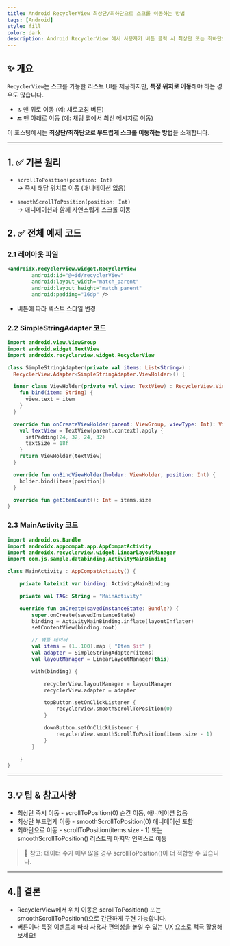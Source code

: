 ```yaml
---
title: Android RecyclerView 최상단/최하단으로 스크롤 이동하는 방법
tags: [Android]
style: fill
color: dark
description: Android RecyclerView 에서 사용자가 버튼 클릭 시 최상단 또는 최하단으로 스크롤 이동하는 방법을 실습 코드와 함께 설명합니다.
---
```


## ✨ 개요

`RecyclerView`는 스크롤 가능한 리스트 UI를 제공하지만, **특정 위치로 이동**해야 하는 경우도 많습니다.

- 🔝 맨 위로 이동 (예: 새로고침 버튼)
- 🔚 맨 아래로 이동 (예: 채팅 앱에서 최신 메시지로 이동)

이 포스팅에서는 **최상단/최하단으로 부드럽게 스크롤 이동하는 방법**을 소개합니다.

---

## 1. ✅ 기본 원리

- `scrollToPosition(position: Int)`  
  → 즉시 해당 위치로 이동 (애니메이션 없음)

- `smoothScrollToPosition(position: Int)`  
  → 애니메이션과 함께 자연스럽게 스크롤 이동

## 2. ✅ 전체 예제 코드

### 2.1 레이아웃 파일

```xml
<androidx.recyclerview.widget.RecyclerView
        android:id="@+id/recyclerView"
        android:layout_width="match_parent"
        android:layout_height="match_parent"
        android:padding="16dp" />
```
- 버튼에 따라 텍스트 스타일 변경

### 2.2  SimpleStringAdapter 코드

```kotlin
import android.view.ViewGroup
import android.widget.TextView
import androidx.recyclerview.widget.RecyclerView

class SimpleStringAdapter(private val items: List<String>) :
  RecyclerView.Adapter<SimpleStringAdapter.ViewHolder>() {

  inner class ViewHolder(private val view: TextView) : RecyclerView.ViewHolder(view) {
    fun bind(item: String) {
      view.text = item
    }
  }

  override fun onCreateViewHolder(parent: ViewGroup, viewType: Int): ViewHolder {
    val textView = TextView(parent.context).apply {
      setPadding(24, 32, 24, 32)
      textSize = 18f
    }
    return ViewHolder(textView)
  }

  override fun onBindViewHolder(holder: ViewHolder, position: Int) {
    holder.bind(items[position])
  }

  override fun getItemCount(): Int = items.size
}

```

### 2.3 MainActivity 코드

```kotlin
import android.os.Bundle
import androidx.appcompat.app.AppCompatActivity
import androidx.recyclerview.widget.LinearLayoutManager
import com.js.sample.databinding.ActivityMainBinding

class MainActivity : AppCompatActivity() {

    private lateinit var binding: ActivityMainBinding

    private val TAG: String = "MainActivity"

    override fun onCreate(savedInstanceState: Bundle?) {
        super.onCreate(savedInstanceState)
        binding = ActivityMainBinding.inflate(layoutInflater)
        setContentView(binding.root)

        // 샘플 데이터
        val items = (1..100).map { "Item $it" }
        val adapter = SimpleStringAdapter(items)
        val layoutManager = LinearLayoutManager(this)

        with(binding) {

            recyclerView.layoutManager = layoutManager
            recyclerView.adapter = adapter

            topButton.setOnClickListener {
                recyclerView.smoothScrollToPosition(0)
            }

            downButton.setOnClickListener {
                recyclerView.smoothScrollToPosition(items.size - 1)
            }
        }

    }
}
```

---

## 3.💡 **팁 & 참고사항**

- 최상단 즉시 이동 - scrollToPosition(0) 순간 이동, 애니메이션 없음
- 최상단 부드럽게 이동 - smoothScrollToPosition(0) 애니메이션 포함
- 최하단으로 이동 - scrollToPosition(items.size - 1) 또는 smoothScrollToPosition() 리스트의 마지막 인덱스로 이동

> 📌 참고: 데이터 수가 매우 많을 경우 scrollToPosition()이 더 적합할 수 있습니다.

---

## 4.🧠 **결론**

- RecyclerView에서 위치 이동은 scrollToPosition() 또는 smoothScrollToPosition()으로 간단하게 구현 가능합니다. 
- 버튼이나 특정 이벤트에 따라 사용자 편의성을 높일 수 있는 UX 요소로 적극 활용해보세요!